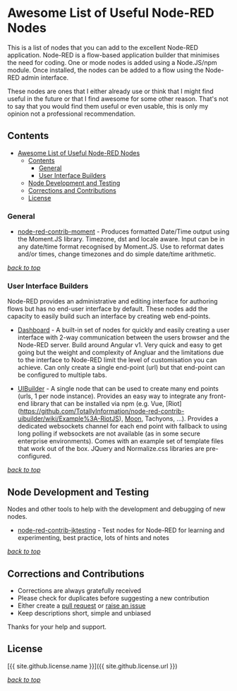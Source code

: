# Awesome List of Useful Node-RED Nodes
This is a list of nodes that you can add to the excellent Node-RED application. 
Node-RED is a flow-based application builder that minimises the need for coding.
One or mode nodes is added using a Node.JS/npm module. Once installed, the nodes can be added to a flow using
the Node-RED admin interface.

These nodes are ones that I either already use or think that I might find useful in the future or that 
I find awesome for some other reason. That's not to say that you would find them useful or even usable, this is only my opinion not a 
professional recommendation.

## Contents
<!-- TOC -->

- [Awesome List of Useful Node-RED Nodes](#awesome-list-of-useful-node-red-nodes)
    - [Contents](#contents)
        - [General](#general)
        - [User Interface Builders](#user-interface-builders)
    - [Node Development and Testing](#node-development-and-testing)
    - [Corrections and Contributions](#corrections-and-contributions)
    - [License](#license)

<!-- /TOC -->

### General
- [node-red-contrib-moment](https://github.com/TotallyInformation/node-red-contrib-moment) - Produces formatted Date/Time output using the Moment.JS library. Timezone, dst and locale aware.
  Input can be in any date/time format recognised by Moment.JS. Use to reformat dates and/or times, change timezones and do simple date/time arithmetic.

_[back to top](#contents)_

### User Interface Builders
Node-RED provides an administrative and editing interface for authoring flows but has no end-user interface by default. These nodes add the capacity to easily
build such an interface by creating web end-points.

- [Dashboard](https://github.com/node-red/node-red-dashboard) - A built-in set of nodes for quickly and easily creating a user interface with 2-way communication 
  between the users browser and the Node-RED server. Build around Angular v1. Very quick and easy to get going but the weight and complexity of Angluar and the limitations due to the interface to Node-RED limit the level of customisation you can achieve. Can only create a single end-point (url) but that end-point can be configured to multiple tabs.

- [UIBuilder](https://github.com/TotallyInformation/node-red-contrib-uibuilder) - A single node that can be used to create many end points (urls, 1 per node instance). 
Provides an easy way to integrate any front-end library that can be installed via npm (e.g. Vue, [Riot] (https://github.com/TotallyInformation/node-red-contrib-uibuilder/wiki/Example%3A-RiotJS), [Moon](https://github.com/TotallyInformation/node-red-contrib-uibuilder/wiki/Example%3A-MoonJS), Tachyons, ...). Provides a dedicated websockets channel for each end point with fallback to using long polling if websockets are not available (as in some secure enterprise environments).
Comes with an example set of template files that work out of the box. JQuery and Normalize.css libraries are pre-configured.

_[back to top](#contents)_

## Node Development and Testing
Nodes and other tools to help with the development and debugging of new nodes.

- [node-red-contrib-jktesting](https://github.com/TotallyInformation/node-red-contrib-jktesting) - Test nodes for Node-RED for learning and experimenting, 
  best practice, lots of hints and notes

_[back to top](#contents)_

## Corrections and Contributions
- Corrections are always gratefully received
- Please check for duplicates before suggesting a new contribution
- Either create a [pull request](https://github.com/TotallyInformation/awesome-to-me/pulls) or [raise an issue](https://github.com/TotallyInformation/awesome-to-me/issues)
- Keep descriptions short, simple and unbiased

Thanks for your help and support.

## License
[{{ site.github.license.name }}]({{ site.github.license.url }})

_[back to top](#contents)_